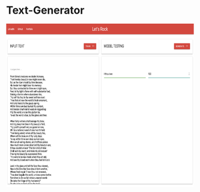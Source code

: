 # Text-Generator

<img src="/screenshots/1.png" height="440" width="1000" />&nbsp;&nbsp;&nbsp;&nbsp;
